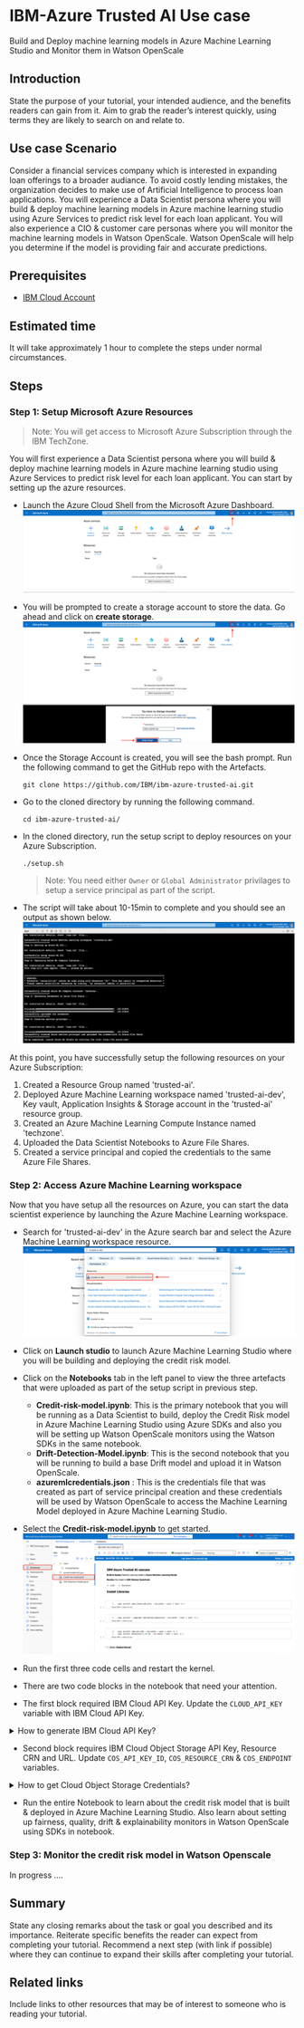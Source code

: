 # IBM-Azure Trusted AI Use case

Build and Deploy machine learning models in Azure Machine Learning Studio and Monitor them in Watson OpenScale

## Introduction

State the purpose of your tutorial, your intended audience, and the benefits readers can gain from it. Aim to grab the reader’s interest quickly, using terms they are likely to search on and relate to.

## Use case Scenario

Consider a financial services company which is interested in expanding loan offerings to a broader audiance. To avoid costly lending mistakes, the organization decides to make use of Artificial Intelligence to process loan applications. You will experience a Data Scientist persona where you will build & deploy machine learning models in Azure machine learning studio using Azure Services to predict risk level for each loan applicant. You will also experience a CIO & customer care personas where you will monitor the machine learning models in Watson OpenScale. Watson OpenScale will help you determine if the model is providing fair and accurate predictions.

## Prerequisites

* [IBM Cloud Account](https://cloud.ibm.com/)

## Estimated time

It will take approximately 1 hour to complete the steps under normal circumstances.

## Steps

### Step 1: Setup Microsoft Azure Resources

>Note: You will get access to Microsoft Azure Subscription through the IBM TechZone.

You will first experience a Data Scientist persona where you will build & deploy machine learning models in Azure machine learning studio using Azure Services to predict risk level for each loan applicant. You can start by setting up the azure resources.

- Launch the Azure Cloud Shell from the Microsoft Azure Dashboard.
![launch-cloudshell](doc/src/images/launch-cloudshell.png)

- You will be prompted to create a storage account to store the data. Go ahead and click on **create storage**.
![azure-cloudshell](doc/src/images/azure-cloudshell.png)

- Once the Storage Account is created, you will see the bash prompt. Run the following command to get the GitHub repo with the Artefacts.

    ```
    git clone https://github.com/IBM/ibm-azure-trusted-ai.git
    ```

- Go to the cloned directory by running the following command.

    ```
    cd ibm-azure-trusted-ai/
    ```

- In the cloned directory, run the setup script to deploy resources on your Azure Subscription.

    ```
    ./setup.sh
    ```

    >Note: You need either `Owner` or `Global Administrator` privilages to setup a service principal as part of the script.

- The script will take about 10-15min to complete and you should see an output as shown below.
![script-output](doc/src/images/script-output.png)

At this point, you have successfully setup the following resources on your Azure Subscription:

1. Created a Resource Group named 'trusted-ai'.
2. Deployed Azure Machine Learning workspace named 'trusted-ai-dev', Key vault, Application Insights & Storage account in the 'trusted-ai' resource group.
3. Created an Azure Machine Learning Compute Instance named 'techzone'.
4. Uploaded the Data Scientist Notebooks to Azure File Shares.
5. Created a service principal and copied the credentials to the same Azure File Shares.

### Step 2: Access Azure Machine Learning workspace

Now that you have setup all the resources on Azure, you can start the data scientist experience by launching the Azure Machine Learning workspace.

- Search for 'trusted-ai-dev' in the Azure search bar and select the Azure Machine Learning workspace resource.
![azure-ml-search](doc/src/images/azure-ml-search.png)

- Click on **Launch studio** to launch Azure Machine Learning Studio where you will be building and deploying the credit risk model.

- Click on the **Notebooks** tab in the left panel to view the three artefacts that were uploaded as part of the setup script in previous step.
    - **Credit-risk-model.ipynb**: This is the primary notebook that you will be running as a Data Scientist to build, deploy the Credit Risk model in Azure Machine Learning Studio using Azure SDKs and also you will be setting up Watson OpenScale monitors using the Watson SDKs in the same notebook.
    - **Drift-Detection-Model.ipynb**: This is the second notebook that you will be running to build a base Drift model and upload it in Watson OpenScale.
    - **azuremlcredentials.json** : This is the credentials file that was created as part of service principal creation and these credentials will be used by Watson OpenScale to access the Machine Learning Model deployed in Azure Machine Learning Studio.

- Select the **Credit-risk-model.ipynb** to get started.
![select-notebook](doc/src/images/select-notebook.png)

- Run the first three code cells and restart the kernel.

- There are two code blocks in the notebook that need your attention.

- The first block required IBM Cloud API Key. Update the `CLOUD_API_KEY` variable with IBM Cloud API Key.

<details><summary>How to generate IBM Cloud API Key?</summary>

- Login to IBM Cloud.
- Goto **[Manage > Access (IAM)](https://cloud.ibm.com/iam/overview)**.
- Select **API keys** in the left panel and click on **create**. Enter a name and description and click on **create**.
- You can download the key and copy it to clipboad. Once the popup window is dismissed you won't be able to see the API key again.

![ibm-cloud-api](doc/src/gifs/ibm-cloud-api.gif)

</details>

- Second block requires IBM Cloud Object Storage API Key, Resource CRN and URL. Update `COS_API_KEY_ID`, `COS_RESOURCE_CRN` & `COS_ENDPOINT` variables.

<details><summary>How to get Cloud Object Storage Credentials?</summary>

- Create a free [Object Storage](https://cloud.ibm.com/objectstorage/create) on IBM Cloud.

- Create a bucket in Object Storage as it will be used to store the machine learning model's training dataset and it will be accessed in OpenScale to run the Explainability monitor.

    ![ibm-cloud-object-storage](doc/src/gifs/ibm-cloud-object-storage.gif)

- Once the bucket is created, click on the **Configuration** tab and copy the **Bucket instance CRN**.

    ![cos-crn](doc/src/images/cos_crn.png)

- You will also need to copy the **public endpoint** of your bucket.

    ![cos-url](doc/src/images/cos_url.png)

- Finally create an API key to access the bucket. Click on **Service Credentials** in the left panel and click on **New credentials**. Open the credential and copy the API Key.
    
    ![cos-api](doc/src/gifs/ibm-cloud-object-storage-api.gif)

</details>

- Run the entire Notebook to learn about the credit risk model that is built & deployed in Azure Machine Learning Studio. Also learn about setting up fairness, quality, drift & explainability monitors in Watson OpenScale using SDKs in notebook.

### Step 3: Monitor the credit risk model in Watson Openscale

In progress ....

## Summary

State any closing remarks about the task or goal you described and its importance. Reiterate specific benefits the reader can expect from completing your tutorial. Recommend a next step (with link if possible) where they can continue to expand their skills after completing your tutorial.

## Related links

Include links to other resources that may be of interest to someone who is reading your tutorial.
